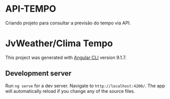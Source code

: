 # API-TEMPO

Criando projeto para consultar a previsão do tempo via API.

# JvWeather/Clima Tempo

This project was generated with [Angular CLI](https://github.com/angular/angular-cli) version 9.1.7.

## Development server

Run `ng serve` for a dev server. Navigate to `http://localhost:4200/`. The app will automatically reload if you change any of the source files.

